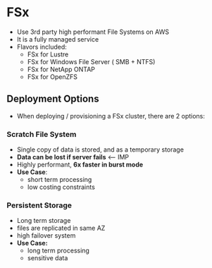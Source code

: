 
# FSx

- Use 3rd party high performant File Systems on AWS
- It is a fully managed service
- Flavors included:
	- FSx for Lustre
	- FSx for Windows File Server ( SMB + NTFS)
	- FSx for NetApp ONTAP
	- FSx for OpenZFS 


## Deployment Options

- When deploying / provisioning a FSx cluster, there are 2 options:

### Scratch File System

- Single copy of data is stored, and as a temporary storage
- **Data can be lost if server fails** <-- IMP
- Highly performant, **6x faster in burst mode**
- **Use Case**:
	- short term processing
	- low costing constraints

### Persistent Storage

- Long term storage
- files are replicated in same AZ
- high failover system
- **Use Case:**
	- long term processing
	- sensitive data